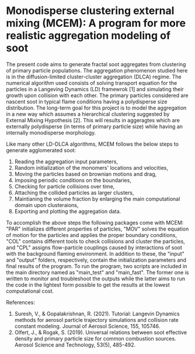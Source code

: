 # Monodisperse clustering external mixing (MCEM): A program for more realistic aggregation modeling of soot

The present code aims to generate fractal soot aggregates from clustering of primary particle populations. The aggregation phenomenon studied here is in the diffusion-limited cluster-cluster aggregation (DLCA) regime. The numerical algorithm used consists of solving transport equation for the particles in a Langeving Dynamics (LD) framewrok [1] and simulating their growth upon collision with each other. The primary particles considered are nascent soot in typical flame conditions having a polydisperse size distribution. The long-term goal for this project is to model the aggregation in a new way which assumes a hierarchical clustering suggested by External Mixing Hypothesis [2]. This will results in aggeragtes which are externally polydisperse (in terms of primary particle size) while having an internally monodisperse morphology.

Like many other LD-DLCA algorithms, MCEM follows the below steps to generate agglomerated soot:
1. Reading the aggregation input parameters,
2. Random initialization of the monomers' locations and velocities,
3. Moving the particles based on brownian motions and drag,
4. Imposing periodic conditions on the boundaries,
5. Checking for particle collisions over time,
6. Attaching the collided particles as larger clusters,
7. Maintianing the volume fraction by enlarging the main computational domain upon clusteraions,
8. Exporting and plotting the aggregation data.

To accomplish the above steps the following packages come with MCEM:
"PAR" initializes different properties of particles,
"MOV" solves the equation of motion for the particles and applies the proper boundary conditions,
"COL" contains different tools to check collisions and cluster the particles,
and "CPL" assigns flow-particle couplings caused by interactions of soot with the background flaming environment.
In addition to these, the "input" and "output" folders, respectively, contain the initialization parameters and final results of the program.
To run the program, two scripts are included in the main directory named as "main_test" and "main_fast". The former one is written to monitor and troubleshoot the outputs while the latter aims to run the code in the lightest form possible to get the results at the lowest computational cost.

References:
1. Suresh, V., & Gopalakrishnan, R. (2021). Tutorial: Langevin Dynamics methods for aerosol particle trajectory simulations and collision rate constant modeling. Journal of Aerosol Science, 155, 105746.
2. Olfert, J., & Rogak, S. (2019). Universal relations between soot effective density and primary particle size for common combustion sources. Aerosol Science and Technology, 53(5), 485-492.
